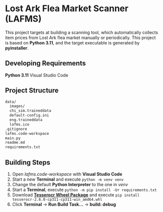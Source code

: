 # Lost Ark Flea Market Scanner (LAFMS)

This project targets at building a scanning tool, which automatically collects item prices from Lost Ark flea market manually or periodically.
This project is based on **Python 3.11**, and the target executable is generated by **pyinstaller**.

## Developing Requirements

**Python 3.11**
Visual Studio Code

## Project Structure

```bash
data/
  images/
  chi_sim.traineddata
  default-config.ini
  eng.traineddata
  lafms.ico
.gitignore
lafms.code-workspace
main.py
readme.md
requirements.txt
```

## Building Steps

1. Open *lafms.code-workspace* with **Visual Studio Code**
2. Start a new **Terminal** and execute `python -m venv venv`
3. Change the default **Python Interpreter** to the one in *venv*
4. Start a **Terminal**, execute `python -m pip install -Ur requirements.txt`
5. Download **[Tesserocr Wheel Package](https://github.com/simonflueckiger/tesserocr-windows_build/releases)** and execute `pip install tesserocr-2.6.0-cp311-cp311-win_amd64.whl`
6. Click **Terminal** -> **Run Build Task...** -> **build: debug**
